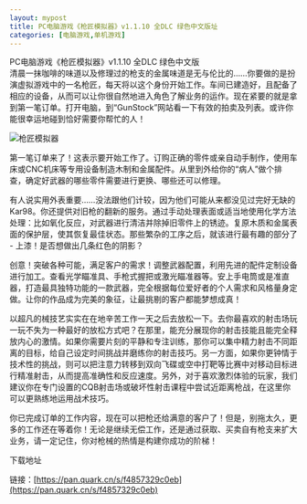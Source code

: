 ```yaml
---
layout: mypost
title: PC电脑游戏《枪匠模拟器》v1.1.10 全DLC 绿色中文版址
categories: [电脑游戏,单机游戏]
---
```


PC电脑游戏《枪匠模拟器》v1.1.10 全DLC 绿色中文版                                       
清晨一抹咖啡的味道以及修理过的枪支的金属味道是无与伦比的……你要做的是扮演虚拟游戏中的一名枪匠，每天将以这个身份开始工作。车间已建造好，且配备了相应的设备，从而可以让你很自然地进入角色了解业务的运作。现在紧要的就是拿到第一笔订单。打开电脑，到“GunStock”网站看一下有效的拍卖及列表。或许你能很幸运地碰到恰好需要你帮忙的人！

![枪匠模拟器](https://s2.loli.net/2025/08/07/63jhCreblO4gVZI.jpg)

第一笔订单来了！这表示要开始工作了。订购正确的零件或亲自动手制作，使用车床或CNC机床等专用设备制造木制和金属配件。从里到外给你的“病人”做个排查，确定好武器的哪些零件需要进行更换、哪些还可以修理。

有人说实用外表重要……没法跟他们计较，因为他们可能从来都没见过完好无缺的Kar98。你还提供对旧枪的翻新的服务。通过手动处理表面或适当地使用化学方法处理：比如氧化反应，对武器进行清洁并除掉旧零件上的锈迹。复原木质和金属表面的保护层，使其恢复最佳状态。那些繁杂的工序之后，就该进行最有趣的部分了 - 上漆！是否想做出几条红色的阴影？

创意！突破各种可能，满足客户的需求！调整武器配置，利用先进的配件定制设备进行加工。查看光学瞄准具、手枪式握把或激光瞄准器等。安上手电筒或是准直器，打造最具独特功能的一款武器，完全根据每位爱好者的个人需求和风格量身定做。让你的作品成为完美的象征，让最挑剔的客户都能梦想成真！

以超凡的械技艺实实在在地辛苦工作一天之后去放松一下。去你最喜欢的射击场玩一玩不失为一种最好的放松方式吧？在那里，能充分展现你的射击技能且能完全释放内心的激情。如果你需要片刻的平静和专注训练，那你可以集中精力射击不同距离的目标，给自己设定时间挑战并磨练你的射击技巧。另一方面，如果你更钟情于技术性的挑战，则可以把注意力转移到双向飞碟或空中打靶等比赛中对移动目标进行精准射击，从而提高准确性和反应速度。另外，对于喜欢激烈体验的玩家，我们建议你在专门设置的CQB射击场或破坏性射击课程中尝试近距离枪战，在这里你可以更熟练地运用战术技巧。

你已完成订单的工作内容，现在可以把枪还给满意的客户了！但是，别拖太久，更多的工作还在等着你！无论是继续无偿工作，还是通过获取、买卖自有枪支来扩大业务，请一定记住，你对枪械的热情是构建你成功的阶梯！


下载地址


链接：[https://pan.quark.cn/s/f4857329c0eb](https://pan.quark.cn/s/f4857329c0eb)
